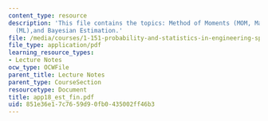 ```yaml
---
content_type: resource
description: 'This file contains the topics: Method of Moments (MOM, Maximum Likelihood
  (ML),and Bayesian Estimation.'
file: /media/courses/1-151-probability-and-statistics-in-engineering-spring-2005/851e36e17c7659d90fb0435002ff46b3_app18_est_fin.pdf
file_type: application/pdf
learning_resource_types:
- Lecture Notes
ocw_type: OCWFile
parent_title: Lecture Notes
parent_type: CourseSection
resourcetype: Document
title: app18_est_fin.pdf
uid: 851e36e1-7c76-59d9-0fb0-435002ff46b3
---
```

